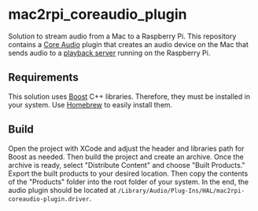 # mac2rpi_coreaudio_plugin
Solution to stream audio from a Mac to a Raspberry Pi. This repository contains a [Core Audio](https://developer.apple.com/library/archive/documentation/MusicAudio/Conceptual/CoreAudioOverview/WhatisCoreAudio/WhatisCoreAudio.html) plugin that creates an audio device on the Mac that sends audio to a [playback server](https://github.com/betabandido/mac2rpi_playback_server) running on the Raspberry Pi.

## Requirements

This solution uses [Boost](https://www.boost.org) C++ libraries. Therefore, they must be installed in your system. Use [Homebrew](https://brew.sh) to easily install them.

## Build

Open the project with XCode and adjust the header and libraries path for Boost as needed. Then build the project and create an archive. Once the archive is ready, select "Distribute Content" and choose "Built Products." Export the built products to your desired location. Then copy the contents of the "Products" folder into the root folder of your system. In the end, the audio plugin should be located at `/Library/Audio/Plug-Ins/HAL/mac2rpi-coreaudio-plugin.driver`.
